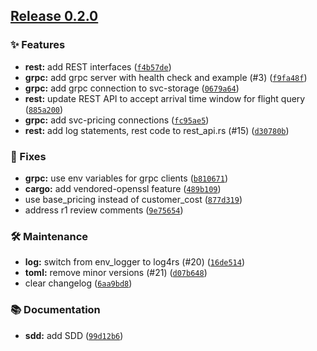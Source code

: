 ## [Release 0.2.0](https://github.com/Arrow-air/svc-cargo/releases/tag/v0.2.0)

### ✨ Features

-  **rest:** add REST interfaces ([`f4b57de`](https://github.com/Arrow-air/svc-cargo/commit/f4b57de43ac59cc53ba6eea73b392b759b18acd6))
-  **grpc:** add grpc server with health check and example (#3) ([`f9fa48f`](https://github.com/Arrow-air/svc-cargo/commit/f9fa48f8b3860ff7dab3fa1bd074b43adae59f71))
-  **grpc:** add grpc connection to svc-storage ([`0679a64`](https://github.com/Arrow-air/svc-cargo/commit/0679a64c424641f1e07cfec9c5c7fa87754fde04))
-  **rest:** update REST API to accept arrival time window for flight query ([`885a200`](https://github.com/Arrow-air/svc-cargo/commit/885a200f54b0886317d4498bdfbe4e1e13110b5c))
-  **grpc:** add svc-pricing connections ([`fc95ae5`](https://github.com/Arrow-air/svc-cargo/commit/fc95ae55cca42aad823fa007fdc63d4bed5c812d))
-  **rest:** add log statements, rest code to rest_api.rs (#15) ([`d30780b`](https://github.com/Arrow-air/svc-cargo/commit/d30780b6266378ac7f90b130c19f446d64688fad))

### 🐛 Fixes

-  **grpc:** use env variables for grpc clients ([`b810671`](https://github.com/Arrow-air/svc-cargo/commit/b8106714d462f6fadf39a9bc58606245b6279927))
-  **cargo:** add vendored-openssl feature ([`489b109`](https://github.com/Arrow-air/svc-cargo/commit/489b10931146c6fbce897865a13530bc5d0b92f9))
- use base_pricing instead of customer_cost ([`877d319`](https://github.com/Arrow-air/svc-cargo/commit/877d31912c435b1c244e0df36f8337af682ca277))
- address r1 review comments ([`9e75654`](https://github.com/Arrow-air/svc-cargo/commit/9e75654e7688cb94b6abb72db5c55e45cbf037e7))

### 🛠 Maintenance

-  **log:** switch from env_logger to log4rs (#20) ([`16de514`](https://github.com/Arrow-air/svc-cargo/commit/16de514c5f76a561c7b0019330a7460835ecc89a))
-  **toml:** remove minor versions (#21) ([`d07b648`](https://github.com/Arrow-air/svc-cargo/commit/d07b64832027ca922e7f7740fea480cef2010cac))
- clear changelog ([`6aa9bd8`](https://github.com/Arrow-air/svc-cargo/commit/6aa9bd88354956b23b822f5a5d6cac56e644b069))

### 📚 Documentation

-  **sdd:** add SDD ([`99d12b6`](https://github.com/Arrow-air/svc-cargo/commit/99d12b680eee7646f560527c8255ade0eb6a3899))

